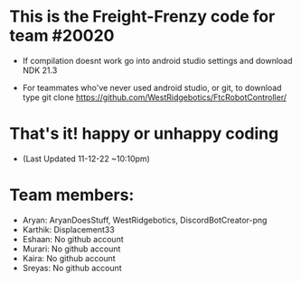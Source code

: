 # This is the Freight-Frenzy code for team #20020

* If compilation doesnt work go into android studio settings and download NDK 21.3

* For teammates who've never used android studio, or git, to download type git clone https://github.com/WestRidgebotics/FtcRobotController/

# That's it! happy or unhappy coding

* (Last Updated 11-12-22 ~10:10pm)


# Team members: 
* Aryan: AryanDoesStuff, WestRidgebotics, DiscordBotCreator-png
* Karthik: Displacement33
* Eshaan: No github account
* Murari: No github account
* Kaira: No github account
* Sreyas: No github account
